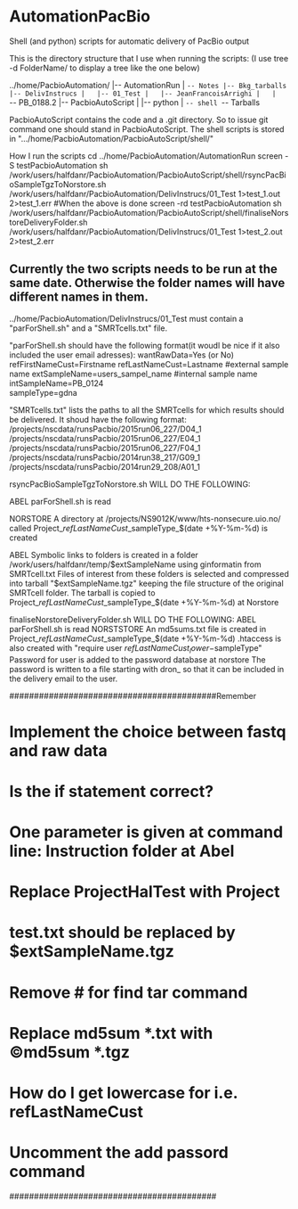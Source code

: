 # AutomationPacBio
Shell (and python) scripts for automatic delivery of PacBio output

This is the directory structure that I use when running the scripts:
(I use tree -d FolderName/ to display a tree like the one below)

../home/PacbioAutomation/
|-- AutomationRun
|   `-- Notes
|-- Bkg_tarballs
|-- DelivInstrucs
|   |-- 01_Test
|   |-- JeanFrancoisArrighi
|   |   `-- PB_0188.2
|-- PacbioAutoScript
|   |-- python
|   `-- shell
`-- Tarballs


PacbioAutoScript contains the code and a .git directory. So to issue git command one should stand in PacbioAutoScript.
The shell scripts is stored in ".../home/PacbioAutomation/PacbioAutoScript/shell/"

How I run the scripts
cd ../home/PacbioAutomation/AutomationRun
screen -S testPacbioAutomation
sh /work/users/halfdanr/PacbioAutomation/PacbioAutoScript/shell/rsyncPacBioSampleTgzToNorstore.sh /work/users/halfdanr/PacbioAutomation/DelivInstrucs/01_Test 1>test_1.out 2>test_1.err
#When the above is done
screen -rd testPacbioAutomation
sh /work/users/halfdanr/PacbioAutomation/PacbioAutoScript/shell/finaliseNorstoreDeliveryFolder.sh /work/users/halfdanr/PacbioAutomation/DelivInstrucs/01_Test 1>test_2.out 2>test_2.err
## Currently the two scripts needs to be run at the same date. Otherwise the folder names will have different names in them.

../home/PacbioAutomation/DelivInstrucs/01_Test must contain a "parForShell.sh" and a "SMRTcells.txt" file.

"parForShell.sh should have the following format(it woudl be nice if it also included the user email adresses):
wantRawData=Yes (or No)
refFirstNameCust=Firstname
refLastNameCust=Lastname
#external sample name
extSampleName=users_sampel_name	
#internal sample name
intSampleName=PB_0124		
sampleType=gdna

"SMRTcells.txt" lists the paths to all the SMRTcells for which results should be delivered.
It shoud have the following format:
/projects/nscdata/runsPacbio/2015run06_227/D04_1
/projects/nscdata/runsPacbio/2015run06_227/E04_1
/projects/nscdata/runsPacbio/2015run06_227/F04_1
/projects/nscdata/runsPacbio/2014run38_217/G09_1
/projects/nscdata/runsPacbio/2014run29_208/A01_1 

rsyncPacBioSampleTgzToNorstore.sh WILL DO THE FOLLOWING: 

ABEL
parForShell.sh is read

NORSTORE
A directory at /projects/NS9012K/www/hts-nonsecure.uio.no/ called Project\_$refLastNameCust\_$sampleType\_$(date +%Y-%m-%d) is created

ABEL
Symbolic links to folders is created in a folder /work/users/halfdanr/temp/$extSampleName using ginformatin from SMRTcell.txt 
Files of interest from these folders is selected and compressed into tarball "$extSampleName.tgz" keeping the file structure of the original SMRTcell folder.
The tarball is copied to Project\_$refLastNameCust\_$sampleType\_$(date +%Y-%m-%d) at Norstore


 finaliseNorstoreDeliveryFolder.sh  WILL DO THE FOLLOWING:
ABEL
parForShell.sh is read
NORSTSTORE
An md5sums.txt file is created in Project\_$refLastNameCust\_$sampleType\_$(date +%Y-%m-%d)
.htaccess is also created with "require user $refLastNameCust_lower-$sampleType"
Password for user is added to the password database at norstore
The password is written to a file starting with dron_ so that it can be included in the delivery email to the user.

##########################################Remember
# Implement the choice between fastq and raw data
# Is the if statement correct?
# One  parameter is given at command line: Instruction folder at Abel
# Replace ProjectHalTest with Project
# test.txt should be replaced by $extSampleName.tgz
# Remove # for find tar command
# Replace md5sum *.txt with ©md5sum *.tgz
# How do I get lowercase for i.e. refLastNameCust
# Uncomment the add passord command
##########################################




